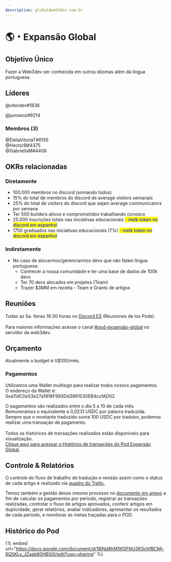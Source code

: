 ```yaml
---
description: global@web3dev.com.br
---
```


# 🌎・Expansão Global

## Objetivo Único

Fazer a Web3dev ser conhecida em outros idiomas além da língua portuguesa

## Líderes

@vitordev#1838

@junowoz#9214

### Membros (3)

@DeliaViloriaT#6155 \
@HectorB#4375 \
@GabriellaM#4408

## **OKRs relacionadas**

### **Diretamente**

* 100.000 membros no discord (somando todos)
* 15% do total de membros do discord de average visitors semanais
* 25% do total de visitors do discord que sejam average communicators por semana
* Ter 500 builders ativos e comprometidos trabalhando conosco
* 25.000 inscrições totais nas iniciativas educacionais <mark style="color:blue;">- melk token no discord em espanhol</mark>
* 1750 graduados nas iniciativas educacionais (7%) <mark style="color:blue;">- melk token no discord em espanhol</mark>

### **Indiretamente**

* No caso de alocarmos/gerenciarmos devs que não falam língua portuguesa:
  * Conhecer a nossa comunidade e ter uma base de dados de 100k devs
  * Ter 70 devs alocados em projetos (Team)
  * Trazer $3MM em receita - Team e Grants de artigos

## Reuniões

Todas as 5a. feiras 18:30 horas no [Discord ES](https://discord.gg/WgbEWWft6R) (Reuniones de los Pods).\
\
Para maiores informações acesse o canal [#pod-expansão-global](https://discord.gg/qatzUgY3Sa) no servidor da web3dev.

## Orçamento

Atualmente o budget é U$100/mês.

### Pagamentos

Utilizamos uma Wallet multisign para realizar todos nossos pagamentos.\
O endereço da Wallet é: 0xa11dC0e53e27a1918F993Dd3961530EB4ccfAD02

O pagamentos são realizados entre o dia 5 a 10 de cada mês.\
Remuneramos o equivalente a 0,0231 USDC por palavra traduzida.\
Sempre que o montante traduzido soma 100 USDC por tradutor, podemos realizar uma transação de pagamento.\
\
Todos os históricos de transações realizados estão disponíveis para visualização.\
[Clique aqui para acessar o Histórico de transações do Pod Expansão Global](https://app.safe.global/matic:0xa11dC0e53e27a1918F993Dd3961530EB4ccfAD02/transactions/history).

## Controle & Relatórios

O controle do fluxo de trabalho de tradução e revisão assim como o status de cada artigo é realizado via [quadro do Trello.](https://trello.com/invite/web3devespanol/ATTI2d9583505dc3bf3b980835f8b11697b292FBD2BF)

Temos também a gestão desse mesmo processo no [documento em anexo](https://docs.google.com/spreadsheets/d/1R\_mCA\_PzXEcIRbxG6yBzKg8ksPUF\_3gHeVEUUHuS5AU/edit#gid=368513413) a fim de calcular os pagamentos por período, registrar as transações realizadas, controlar o fluxo de artigos aprovados, conferir artigos em duplicidade, gerar relatórios, avaliar indicadores, apresentar os resultados de cada período, e monitorar as metas traçadas para o POD.

## Histórico do Pod

{% embed url="https://docs.google.com/document/d/18iNd8hM5KSFNU3KSchfBCMj-9Q5KLy_JZaab60HBSj0/edit?usp=sharing" %}
